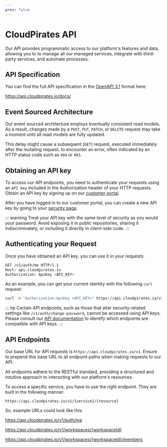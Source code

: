 ```yaml
---
prev: false
---
```

# CloudPirates API
Our API provides programmatic access to our platform's features and data, allowing you to 
to manage all our managed services, integrate with third-party services, and automate processes.

## API Specification
You can find the full API specification in the [OpenAPI 3.1](https://spec.openapis.org/oas/v3.1.0) format here:

https://api.cloudpirates.io/docs/

## Event Sourced Architecture

Our event sourced architecture employs eventually consistent read models. As a result, changes made by a `POST`, `PUT`, `PATCH`, or `DELETE` request may take a moment until all read models are fully updated.

This delay might cause a subsequent (`GET`) request, executed immediately after the mutating request, to encounter an error, often indicated by an HTTP status code such as `404` or `403`.


## Obtaining an API key

To access our API endpoints, you need to authenticate your requests using an `API key` included in the Authorization header of your HTTP requests. Obtain an API key by signing up on our [customer portal](https://auth.cloudpirates.io).

After you have logged in to our customer portal, you can create a new API key by going to your [security page](https://auth.cloudpirates.io/security).

::: warning
Treat your API key with the same level of security as you would your password. Avoid exposing it in public repositories, sharing it indiscriminately, or including it directly in client-side code.
:::

## Authenticating your Request
Once you have obtained an API key, you can use it in your requests:

```bash
GET /v1/auth/me HTTP/1.1
Host: api.cloudpirates.io
Authorization: ApiKey <API_KEY>
```

As an example, you can get your current identity with the following `curl` request:
```bash
curl -H "Authorization:ApiKey <API_KEY>" https://api.cloudpirates.io/v1/auth/me
```

::: tip
Certain API endpoints, such as those that alter security-related settings like `/v1/auth/change-password`, cannot be accessed using API keys. Please consult our [API documentation](https://api.cloudpirates.io/docs/) to identify which endpoints are compatible with API keys. 
:::

## API Endpoints
Our base URL for API requests is `https://api.cloudpirates.io/v1`. Ensure to prepend this base URL to all endpoint paths when making requests to our API.

All endpoints adhere to the RESTful standard, providing a structured and intuitive approach to interacting with our platform's resources.

To access a specific service, you have to use the right endpoint. They are built in the following manner:

```
https://api.cloudpirates.io/v1/{service}/{resource}
```

So, example URLs could look like this:

https://api.cloudpirates.io/v1/auth/me

https://api.cloudpirates.io/v1/workspaces/{workspaceId}

https://api.cloudpirates.io/v1/workspaces/{workspaceId}/members

